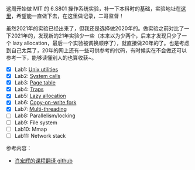 
这周开始做 MIT 的 6.S801 操作系统实验，补一下本科时的基础，实验地址在[这里](https://pdos.csail.mit.edu/6.828/2020/schedule.html)，希望能一直做下去，在这里做记录，二哥监督！

虽然2021年的实验已经出来了，但我还是选择做2020年的。做实验之前对比了一下2021年的，发现新的21年实验少一些（本来以为少两个，后来才发现只少了一个 lazy allocation，最后一个实验被调换顺序了），就直接做20年的了。也是考虑到自己太菜了，20年的网上还有一些可供参考的代码，有时候实在不会做还可以参考一下，能够读懂别人的也算收获\~。

- [x] Lab1: [Unix utilities](./lab1-unix-utilities)
- [x] Lab2: [System calls](./lab2-syscall)
- [x] Lab3: [Page table](./lab3-pgtbl)
- [x] Lab4: [Traps](./lab4-traps)
- [x] Lab5: [Lazy allocation](./lab5-lazy)
- [x] Lab6: [Copy-on-write fork](./lab6-cow)
- [x] Lab7: [Multi-threading](./lab7-thread)
- [ ] Lab8: Parallelism/locking
- [ ] Lab9: File system
- [ ] Lab10: Mmap
- [ ] Lab11: Network stack

参考内容：

- [肖宏辉的课程翻译 github](https://github.com/huihongxiao/MIT6.S081)

